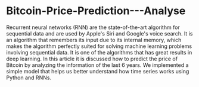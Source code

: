 # Bitcoin-Price-Prediction---Analyse
Recurrent neural networks (RNN) are the state-of-the-art algorithm for sequential data and are used by Apple's Siri and Google's voice search. It is an algorithm that remembers its input due to its internal memory, which makes the algorithm perfectly suited for solving machine learning problems involving sequential data. It is one of the algorithms that has great results in deep learning. In this article it is discussed how to predict the price of Bitcoin by analyzing the information of the last 6 years.  We implemented a simple model that helps us better understand how time series works using Python and RNNs.
